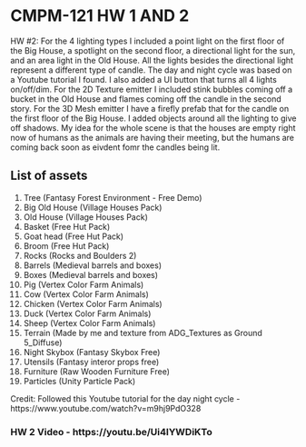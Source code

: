 # CMPM-121 HW 1 AND 2

<p>HW #2: For the 4 lighting types I included a point light on the first floor of the Big House, a spotlight on the second floor, a directional light for the sun, and an area light in the Old House. All the lights besides the directional light represent a different type of candle. The day and night cycle was based on a Youtube tutorial I found. I also added a UI button that turns all 4 lights on/off/dim. For the 2D Texture emitter I included stink bubbles coming off a bucket in the Old House and flames coming off the candle in the second story. For the 3D Mesh emitter I have a firefly prefab that for the candle on the first floor of the Big House. I added objects around all the lighting to give off shadows. My idea for the whole scene is that the houses are empty right now of humans as the animals are having their meeting, but the humans are coming back soon as eivdent fomr the candles being lit.</p>

## List of assets
<ol>
    <li>Tree (Fantasy Forest Environment - Free Demo)</li>
    <li>Big Old House (Village Houses Pack)</li>
    <li>Old House (Village Houses Pack)</li>
    <li>Basket (Free Hut Pack)</li>
    <li>Goat head (Free Hut Pack)</li>
    <li>Broom (Free Hut Pack)</li>
    <li>Rocks (Rocks and Boulders 2)</li>
    <li>Barrels (Medieval barrels and boxes)</li>
    <li>Boxes (Medieval barrels and boxes)</li>
    <li>Pig (Vertex Color Farm Animals)</li>
    <li>Cow (Vertex Color Farm Animals)</li>
    <li>Chicken (Vertex Color Farm Animals)</li>
    <li>Duck (Vertex Color Farm Animals)</li>
    <li>Sheep (Vertex Color Farm Animals)</li>
    <li>Terrain (Made by me and texture from ADG_Textures as Ground 5_Diffuse)</li>
    <li>Night Skybox (Fantasy Skybox Free)</li>
    <li>Utensils (Fantasy interor props free)</li>
    <li>Furniture (Raw Wooden Furniture Free)</li>
    <li>Particles (Unity Particle Pack)</li>
</ol>

<p>Credit: Followed this Youtube tutorial for the day night cycle - https://www.youtube.com/watch?v=m9hj9PdO328 </p>

<h3>HW 2 Video - https://youtu.be/Ui4IYWDiKTo</h3>
